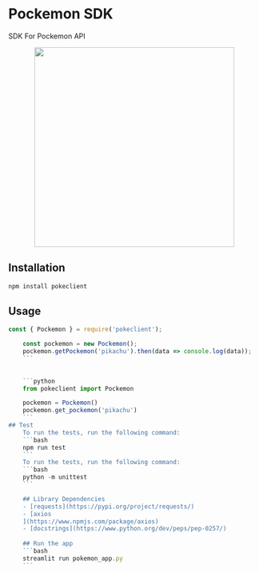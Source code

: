 # Pockemon SDK
SDK For Pockemon API

<div align="center">
<img src="https://res.cloudinary.com/rh-demo/image/upload/w_400/og-default-image_wiaczn.jpg" width="400" height="400">
</div>

## Installation

```bash
npm install pokeclient
``` 
## Usage
```js
const { Pockemon } = require('pokeclient');

    const pockemon = new Pockemon();
    pockemon.getPockemon('pikachu').then(data => console.log(data));
    ```
    
    
    ```python
    from pokeclient import Pockemon

    pockemon = Pockemon()
    pockemon.get_pockemon('pikachu')
    ```
## Test
    To run the tests, run the following command:
    ```bash
    npm run test
    ```
    To run the tests, run the following command:
    ```bash
    python -m unittest
    ``` 

    ## Library Dependencies
    - [requests](https://pypi.org/project/requests/)
    - [axios
    ](https://www.npmjs.com/package/axios)
    - [docstrings](https://www.python.org/dev/peps/pep-0257/)
    
    ## Run the app
    ```bash
    streamlit run pokemon_app.py 
    ```
    
   
